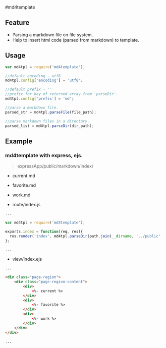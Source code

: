 #md4template

## Feature

  * Parsing a markdown file on file system.
  * Help to insert html code (parsed from markdown) to template.


## Usage

```javascript
var md4tpl = require('md4template');

//default encoding - utf8
md4tpl.config['encoding'] = 'utf8';

//default prefix - ''
//prefix for key of returned array from 'parseDir'.
md4tpl.config['prefix'] = 'md';

//parse a markdown file.
parsed_str = md4tpl.parseFile(file_path);

//parse markdown files in a directory.
parsed_list = md4tpl.parseDir(dir_path);
```

## Example
### md4template with express, ejs.

> expressApp/public/markdown/index/
  * current.md
  * favorite.md
  * work.md


  * route/index.js
  
```javascript
...

var md4tpl = require('md4template');

exports.index = function(req, res){
  res.render('index', md4tpl.parseDir(path.join(__dirname, '../public', 'markdown', 'index')));
};

...
```

  * view/index.ejs

```html
...

<div class="page-region">
	<div class="page-region-content">
		<div>
			<%- current %>
		</div>
		<div>
			<%- favorite %>
		</div>
		<div>
			<%- work %>
		</div>
	</div>
</div>

...
```
